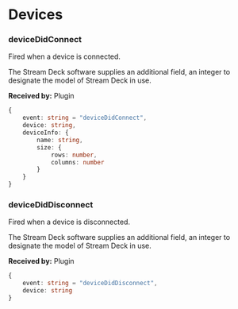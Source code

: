 # Devices

### deviceDidConnect

Fired when a device is connected.

The Stream Deck software supplies an additional field, an integer to designate the model of Stream Deck in use.

**Received by:** Plugin

```ts
{
	event: string = "deviceDidConnect",
	device: string,
	deviceInfo: {
		name: string,
		size: {
			rows: number,
			columns: number
		}
	}
}
```

### deviceDidDisconnect

Fired when a device is disconnected.

The Stream Deck software supplies an additional field, an integer to designate the model of Stream Deck in use.

**Received by:** Plugin

```ts
{
	event: string = "deviceDidDisconnect",
	device: string
}
```
